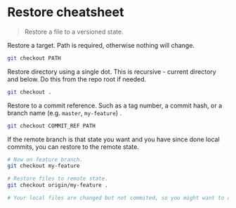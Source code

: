 # Restore cheatsheet
> Restore a file to a versioned state.

Restore a target. Path is required, otherwise nothing will change.

```sh
git checkout PATH
```

Restore directory using a single dot. This is recursive - current directory and below. Do this from the repo root if needed.

```sh
git checkout .
```

Restore to a commit reference. Such as a tag number, a commit hash, or a branch name (e.g. `master`, `my-feature`) .

```sh
git checkout COMMIT_REF PATH
```

If the remote branch is that state you want and you have since done local commits, you can restore to the remote state.

```sh
# Now on feature branch.
git checkout my-feature

# Restore files to remote state.
git checkout origin/my-feature .

# Your local files are changed but not commited, so you might want to add and commit them now.
```

<!--stackedit_data:
eyJoaXN0b3J5IjpbMzk4NTc2NDg3XX0=
-->